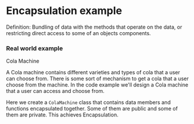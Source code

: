 # Encapsulation example

Definition: Bundling of data with the methods that operate on the data, or restricting direct access to some of an objects components.
### Real world example
Cola Machine

A Cola machine contains different varieties and types of cola that a user can choose from. There is some sort of mechanism to get a cola that a user choose from the machine.
In the code example we'll design a Cola machine that a user can access and choose from.

Here we create a `ColaMachine` class that contains data members and functions encapsulated together. Some of them are public and some of them are private. This achieves Encapsulation.

